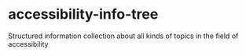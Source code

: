 # accessibility-info-tree
Structured information collection about all kinds of topics in the field of accessibility
